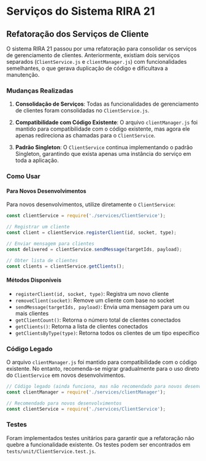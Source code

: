 # Serviços do Sistema RIRA 21

## Refatoração dos Serviços de Cliente

O sistema RIRA 21 passou por uma refatoração para consolidar os serviços de gerenciamento de clientes. Anteriormente, existiam dois serviços separados (`ClientService.js` e `clientManager.js`) com funcionalidades semelhantes, o que gerava duplicação de código e dificultava a manutenção.

### Mudanças Realizadas

1. **Consolidação de Serviços**: Todas as funcionalidades de gerenciamento de clientes foram consolidadas no `ClientService.js`.

2. **Compatibilidade com Código Existente**: O arquivo `clientManager.js` foi mantido para compatibilidade com o código existente, mas agora ele apenas redireciona as chamadas para o `ClientService`.

3. **Padrão Singleton**: O `ClientService` continua implementando o padrão Singleton, garantindo que exista apenas uma instância do serviço em toda a aplicação.

### Como Usar

#### Para Novos Desenvolvimentos

Para novos desenvolvimentos, utilize diretamente o `ClientService`:

```javascript
const clientService = require('./services/ClientService');

// Registrar um cliente
const client = clientService.registerClient(id, socket, type);

// Enviar mensagem para clientes
const delivered = clientService.sendMessage(targetIds, payload);

// Obter lista de clientes
const clients = clientService.getClients();
```

#### Métodos Disponíveis

- `registerClient(id, socket, type)`: Registra um novo cliente
- `removeClient(socket)`: Remove um cliente com base no socket
- `sendMessage(targetIds, payload)`: Envia uma mensagem para um ou mais clientes
- `getClientCount()`: Retorna o número total de clientes conectados
- `getClients()`: Retorna a lista de clientes conectados
- `getClientsByType(type)`: Retorna todos os clientes de um tipo específico

### Código Legado

O arquivo `clientManager.js` foi mantido para compatibilidade com o código existente. No entanto, recomenda-se migrar gradualmente para o uso direto do `ClientService` em novos desenvolvimentos.

```javascript
// Código legado (ainda funciona, mas não recomendado para novos desenvolvimentos)
const clientManager = require('./services/clientManager');

// Recomendado para novos desenvolvimentos
const clientService = require('./services/ClientService');
```

### Testes

Foram implementados testes unitários para garantir que a refatoração não quebre a funcionalidade existente. Os testes podem ser encontrados em `tests/unit/ClientService.test.js`.